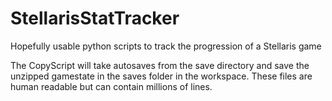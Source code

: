 # StellarisStatTracker
Hopefully usable python scripts to track the progression of a Stellaris game

The CopyScript will take autosaves from the save directory and save the unzipped gamestate in the saves folder in the workspace. These files are human readable but can contain millions of lines.
